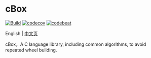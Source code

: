 # cBox

[![Build](https://github.com/enkiller/cbox/actions/workflows/action.yml/badge.svg?branch=master)](https://github.com/enkiller/cbox/actions/workflows/action.yml)
[![codecov](https://codecov.io/gh/enkiller/cbox/branch/master/graph/badge.svg?token=65DPVSWYWI)](https://codecov.io/gh/enkiller/cbox)
[![codebeat](https://codebeat.co/badges/10331b39-2f71-4802-b5e7-a8cb56b51880)](https://codebeat.co/projects/github-com-enkiller-cbox-master)

English | [中文页](README_ZH.md)

cBox，A C language library, including common algorithms, to avoid repeated wheel building.
